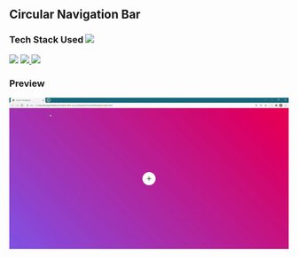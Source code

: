 ## Circular Navigation Bar

<h3> Tech Stack Used <img src = "https://media2.giphy.com/media/QssGEmpkyEOhBCb7e1/giphy.gif?cid=ecf05e47a0n3gi1bfqntqmob8g9aid1oyj2wr3ds3mg700bl&rid=giphy.gif" width = 32px> </h3>
<p align="left"> <a href="https://www.w3.org/html/" target="_blank"> <img src="https://img.icons8.com/color/48/000000/html-5--v1.png"/></a> <a href="https://www.w3schools.com/css/" target="_blank"><img src="https://img.icons8.com/color/48/000000/css3.png"/> </a>
<a href="https://www.w3schools.com/css/" target="_blank"> <img src="https://img.icons8.com/color/48/000000/javascript.png"/> </a>   </p>

### Preview
![](./assets/preview.gif)